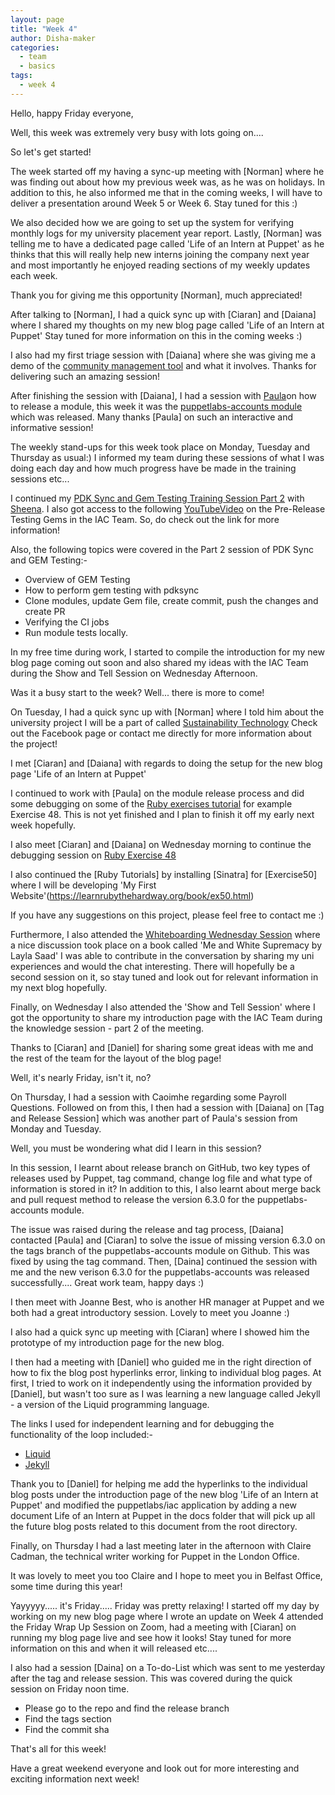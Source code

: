```yaml
---
layout: page
title: "Week 4"
author: Disha-maker
categories:
  - team
  - basics
tags:
  - week 4
---
```


Hello, happy Friday everyone, 

Well, this week was extremely very busy with lots going on.... 

So let's get started! 

The week started off my having a sync-up meeting with [Norman] where he was finding out about how my previous week was, as he was on holidays. 
In addition to this, he also informed me that in the coming weeks, I will have to deliver a presentation around Week 5 or Week 6. 
Stay tuned for this :) 

We also decided how we are going to set up the system for verifying monthly logs for my university placement year report. 
Lastly, [Norman] was telling me to have a dedicated page called 'Life of an Intern at Puppet' as he thinks that this will really help new interns joining the company next year and most importantly he enjoyed reading sections of my weekly updates each week. 

Thank you for giving me this opportunity [Norman], much appreciated! 

After talking to [Norman], I had a quick sync up with [Ciaran] and [Daiana] where I shared my thoughts on my new blog page called 'Life of an Intern at Puppet' 
Stay tuned for more information on this in the coming weeks :)


I also had my first triage session with [Daiana] where she was giving me a demo of the [community management tool](https://puppetlabs.github.io/community_management/) and what it involves. 
Thanks for delivering such an amazing session! 


After finishing the session with [Daiana], I had a session with [Paula](https://github.com/pmcmaw)on how to release a module, this week it was the [puppetlabs-accounts module](https://github.com/pmcmaw/puppetlabs-accounts) which was released. 
Many thanks [Paula] on such an interactive and informative session!

The weekly stand-ups for this week took place on Monday, Tuesday and Thursday as usual:)
I informed my team during these sessions of what I was doing each day and how much progress have be made in the training sessions etc... 

I continued my [PDK Sync and Gem Testing Training Session Part 2](https://puppetlabs.github.io/iac/pdksync/testing/2020/02/12/gem-testing-with-pdksync.html) with [Sheena](https://github.com/sheenaajay). 
I also got access to the following [YouTubeVideo](https://www.youtube.com/watch?v=s0ncEjj7XEY) on the Pre-Release Testing Gems in the IAC Team. 
So, do check out the link for more information! 

Also, the following topics were covered in the Part 2 session of PDK Sync and GEM Testing:-

- Overview of GEM Testing                                                          
- How to perform gem testing with pdksync
- Clone modules, update Gem file, create commit, push the changes and create PR
- Verifying the CI jobs
- Run module tests locally. 

In my free time during work, I started to compile the introduction for my new blog page coming out soon and also shared my ideas with the IAC Team during the Show and Tell Session on Wednesday Afternoon. 

Was it a busy start to the week? Well... there is more to come! 

On Tuesday, I had a quick sync up with [Norman] where I told him about the university project I will be a part of called [Sustainability Technology](https://www.facebook.com/eeecsSST) 
Check out the Facebook page or contact me directly for more information about the project!

I met [Ciaran] and [Daiana] with regards to doing the setup for the new blog page 'Life of an Intern at Puppet'

I continued to work with [Paula] on the module release process and did some debugging on some of the [Ruby exercises tutorial](https://learnrubythehardway.org/book/) for example Exercise 48. 
This is not yet finished and I plan to finish it off my early next week hopefully. 

I also meet [Ciaran] and [Daiana] on Wednesday morning to continue the debugging session on [Ruby Exercise 48](https://learnrubythehardway.org/book/ex48.html) 

I also continued the [Ruby Tutorials] by installing [Sinatra] for [Exercise50] where I will be developing 'My First Website'(https://learnrubythehardway.org/book/ex50.html)

If you have any suggestions on this project, 
please feel free to contact me :)

Furthermore, I also attended the [Whiteboarding Wednesday Session](https://blm.btown-in.org/uploads/1/1/8/6/118615243/me_and_white_supremacy_workbook__final_book_.pdf) where a nice discussion took place on a book called 'Me and White Supremacy by Layla Saad'
I was able to contribute in the conversation by sharing my uni experiences and would the chat interesting. 
There will hopefully be a second session on it, so stay tuned and look out for relevant information in my next blog hopefully. 

Finally, on Wednesday I also attended the 'Show and Tell Session' where I got the opportunity to share my introduction page with the IAC Team during the knowledge session - part 2 of the meeting. 

Thanks to [Ciaran] and [Daniel] for sharing some great ideas with me and the rest of the team for the layout of the blog page! 

Well, it's nearly Friday, isn't it, no?

On Thursday, I had a session with Caoimhe regarding some Payroll Questions. 
Followed on from this, I then had a session with [Daiana] on [Tag and Release Session] which was another part of Paula's session from Monday and Tuesday. 

Well, you must be wondering what did I learn in this session? 

In this session, I learnt about release branch on GitHub, two key types of releases used by Puppet, tag command, change log file and what type of information is stored in it? 
In addition to this, I also learnt about merge back and pull request method to release the version 6.3.0 for the puppetlabs-accounts module. 

The issue was raised during the release and tag process, [Daiana] contacted [Paula] and [Ciaran] to solve the issue of missing version 6.3.0 on the tags branch of the puppetlabs-accounts module on Github. 
This was fixed by using the tag command. Then, [Daina] continued the session with me and the new verison 6.3.0 for the puppetlabs-accounts was released successfully.... Great work team, happy days :) 

I then meet with Joanne Best, who is another HR manager at Puppet and we both had a great introductory session. Lovely to meet you Joanne :) 

I also had a quick sync up meeting with [Ciaran] where I showed him the prototype of my introduction page for the new blog. 

I then had a meeting with [Daniel] who guided me in the right direction of how to fix the blog post hyperlinks error, linking to individual blog pages. 
At first, I tried to work on it independently using the information provided by [Daniel], but wasn't too sure as I was learning a new language called Jekyll - a version of the Liquid programming language. 

The links I used for independent learning and for debugging the functionality of the loop included:-

- [Liquid](https://shopify.github.io/liquid/basics/introduction/)
- [Jekyll](https://jekyllrb.com/docs/)

Thank you to [Daniel] for helping me add the hyperlinks to the individual blog posts under the introduction page of the new blog 'Life of an Intern at Puppet' and modified the puppetlabs/iac application by adding a new document Life of an Intern at Puppet in the docs folder that will pick up all the future blog posts related to this document from the root directory. 

Finally, on Thursday I had a last meeting later in the afternoon with Claire Cadman, the technical writer working for Puppet in the London Office. 

It was lovely to meet you too Claire and I hope to meet you in Belfast Office, 
some time during this year!

Yayyyyy..... it's Friday..... Friday was pretty relaxing! 
I started off my day by working on my new blog page where I wrote an update on Week 4
attended the Friday Wrap Up Session on Zoom, had a meeting with [Ciaran] on running my blog page live and see how it looks! 
Stay tuned for more information on this and when it will released etc.... 

I also had a session [Daina] on a To-do-List which was sent to me yesterday after the tag and release session. 
This was covered during the quick session on Friday noon time. 

- Please go to the repo and find the release branch
- Find the tags section
- Find the commit sha

That's all for this week! 

Have a great weekend everyone and look out for more interesting and exciting information next week!